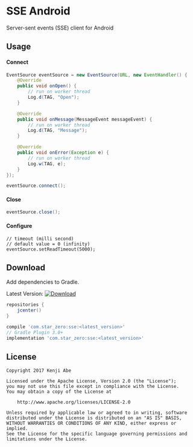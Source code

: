 SSE Android
===

Server-sent events (SSE) client for Android

## Usage

#### Connect

```java
EventSource eventSource = new EventSource(URL, new EventHandler() {
    @Override
    public void onOpen() {
        // run on worker thread
        Log.d(TAG, "Open");
    }

    @Override
    public void onMessage(MessageEvent messageEvent) {
        // run on worker thread
        Log.d(TAG, "Message");
    }

    @Override
    public void onError(Exception e) {
        // run on worker thread
        Log.w(TAG, e);
    }
});

eventSource.connect();
```

#### Close

```java
eventSource.close();
```

#### Configure

```
// timeout (milli second)
// default value = 0 (infinity)
eventSource.setReadTimeout(5000);
```

## Download

Add dependencies to Gradle.

Latest Version: [ ![Download](https://api.bintray.com/packages/star-zero/maven/sse/images/download.svg) ](https://bintray.com/star-zero/maven/sse/_latestVersion)

```groovy
repositories {
    jcenter()
}

compile 'com.star_zero:sse:<latest_version>'
// Gradle Plugin 3.0+
implementation 'com.star_zero:sse:<latest_version>'
```

## License

    Copyright 2017 Kenji Abe
    
    Licensed under the Apache License, Version 2.0 (the "License");
    you may not use this file except in compliance with the License.
    You may obtain a copy of the License at
    
        http://www.apache.org/licenses/LICENSE-2.0
    
    Unless required by applicable law or agreed to in writing, software
    distributed under the License is distributed on an "AS IS" BASIS,
    WITHOUT WARRANTIES OR CONDITIONS OF ANY KIND, either express or implied.
    See the License for the specific language governing permissions and
    limitations under the License.